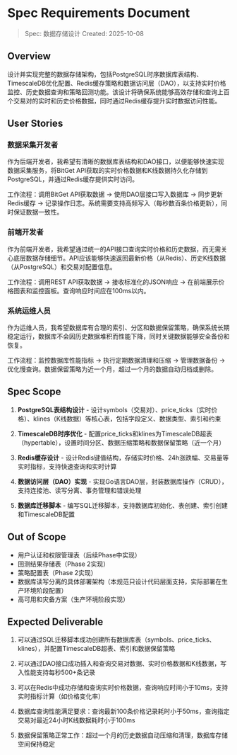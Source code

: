 # Spec Requirements Document

> Spec: 数据存储设计
> Created: 2025-10-08

## Overview

设计并实现完整的数据存储架构，包括PostgreSQL时序数据库表结构、TimescaleDB优化配置、Redis缓存策略和数据访问层（DAO），以支持实时价格监控、历史数据查询和策略回测功能。该设计将确保系统能够高效存储和查询上百个交易对的实时和历史价格数据，同时通过Redis缓存提升实时数据访问性能。

## User Stories

### 数据采集开发者

作为后端开发者，我希望有清晰的数据库表结构和DAO接口，以便能够快速实现数据采集服务，将BitGet API获取的实时价格数据和K线数据持久化存储到PostgreSQL，并通过Redis缓存提供实时访问。

工作流程：调用BitGet API获取数据 → 使用DAO层接口写入数据库 → 同步更新Redis缓存 → 记录操作日志。系统需要支持高频写入（每秒数百条价格更新），同时保证数据一致性。

### 前端开发者

作为前端开发者，我希望通过统一的API接口查询实时价格和历史数据，而无需关心底层数据存储细节。API应该能够快速返回最新价格（从Redis）、历史K线数据（从PostgreSQL）和交易对配置信息。

工作流程：调用REST API获取数据 → 接收标准化的JSON响应 → 在前端展示价格图表和监控面板。查询响应时间应在100ms以内。

### 系统运维人员

作为运维人员，我希望数据库有合理的索引、分区和数据保留策略，确保系统长期稳定运行，数据库不会因历史数据堆积而性能下降，同时关键数据能够安全备份和恢复。

工作流程：监控数据库性能指标 → 执行定期数据清理和压缩 → 管理数据备份 → 优化慢查询。数据保留策略为近一个月，超过一个月的数据自动归档或删除。

## Spec Scope

1. **PostgreSQL表结构设计** - 设计symbols（交易对）、price_ticks（实时价格）、klines（K线数据）等核心表，包括字段定义、数据类型、索引和约束

2. **TimescaleDB时序优化** - 配置price_ticks和klines为TimescaleDB超表（hypertable），设置时间分区、数据压缩策略和数据保留策略（近一个月）

3. **Redis缓存设计** - 设计Redis键值结构，存储实时价格、24h涨跌幅、交易量等实时指标，支持快速查询和实时计算

4. **数据访问层（DAO）实现** - 实现Go语言DAO层，封装数据库操作（CRUD），支持连接池、读写分离、事务管理和错误处理

5. **数据库迁移脚本** - 编写SQL迁移脚本，支持数据库初始化、表创建、索引创建和TimescaleDB配置

## Out of Scope

- 用户认证和权限管理表（后续Phase中实现）
- 回测结果存储表（Phase 2实现）
- 策略配置表（Phase 2实现）
- 数据库读写分离的具体部署架构（本规范只设计代码层面支持，实际部署在生产环境阶段配置）
- 高可用和灾备方案（生产环境阶段实现）

## Expected Deliverable

1. 可以通过SQL迁移脚本成功创建所有数据库表（symbols、price_ticks、klines），并配置TimescaleDB超表、索引和数据保留策略

2. 可以通过DAO接口成功插入和查询交易对数据、实时价格数据和K线数据，写入性能支持每秒500+条记录

3. 可以在Redis中成功存储和查询实时价格数据，查询响应时间小于10ms，支持实时指标计算（如价格变化率）

4. 数据库查询性能满足要求：查询最新100条价格记录耗时小于50ms，查询指定交易对最近24小时K线数据耗时小于100ms

5. 数据保留策略正常工作：超过一个月的历史数据自动压缩和清理，数据库存储空间保持稳定

